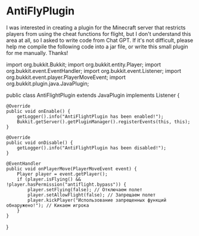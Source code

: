 # AntiFlyPlugin
I was interested in creating a plugin for the Minecraft server that restricts players from using the cheat functions for flight, but I don't understand this area at all, so I asked to write code from Chat GPT. If it's not difficult, please help me compile the following code into a jar file, or write this small plugin for me manually. Thanks!

import org.bukkit.Bukkit;
import org.bukkit.entity.Player;
import org.bukkit.event.EventHandler;
import org.bukkit.event.Listener;
import org.bukkit.event.player.PlayerMoveEvent;
import org.bukkit.plugin.java.JavaPlugin;

public class AntiFlightPlugin extends JavaPlugin implements Listener {

    @Override
    public void onEnable() {
        getLogger().info("AntiFlightPlugin has been enabled!");
        Bukkit.getServer().getPluginManager().registerEvents(this, this);
    }

    @Override
    public void onDisable() {
        getLogger().info("AntiFlightPlugin has been disabled!");
    }

    @EventHandler
    public void onPlayerMove(PlayerMoveEvent event) {
        Player player = event.getPlayer();
        if (player.isFlying() && !player.hasPermission("antiflight.bypass")) {
            player.setFlying(false); // Отключаем полет
            player.setAllowFlight(false); // Запрещаем полет
            player.kickPlayer("Использование запрещенных функций обнаружено!"); // Кикаем игрока
        }
    }
}
